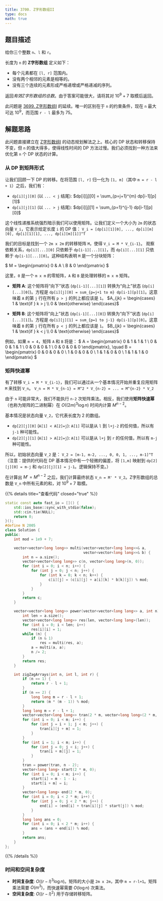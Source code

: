 ```yaml
---
title: 3700. Z字形数组II
type: docs
math: true
---
```


## 题目描述

给你三个整数 `n`、`l` 和 `r`。

长度为 `n` 的 **Z字形数组** 定义如下：

-   每个元素都在 `[l, r]` 范围内。
-   没有两个相邻的元素是相等的。
-   没有三个连续的元素形成严格递增或严格递减的序列。

返回*有效Z字形数组的总数*。由于答案可能很大，请将其对 $10^9 + 7$ 取模后返回。

此问题是 [3699. Z字形数组I](../3699.-number-of-zigzag-arrays-i/) 的延续。唯一的区别在于 `n` 的约束条件，现在 `n` 最大可达 $10^9$，而范围 `r - l` 最多为 75。

## 解题思路

此问题直接建立在 [Z字形数组I](../3699.-number-of-zigzag-arrays-i/) 的动态规划解法之上。核心的 DP 状态和转移保持不变，但 `n` 的值大得多，使得线性时间的 DP 方法过慢。我们必须找到一种方法来优化第 `n` 个 DP 状态的计算。

### 从 DP 到矩阵形式

让我们回顾一下 DP 的转移。在将范围 `[l, r]` 归一化为 `[1, m]`（其中 `m = r - l + 1`）之后，我们有：
-   `dp[i][j][0]` (以 `... < j` 结尾): $dp[i][j][0] = \sum_{p=j+1}^{m} dp[i-1][p][1]$
-   `dp[i][j][1]` (以 `... > j` 结尾): $dp[i][j][1] = \sum_{p=1}^{j-1} dp[i-1][p][0]$

这个线性递推系统强烈暗示我们可以使用矩阵。让我们定义一个大小为 `2m` 的状态向量 `V_i`，它表示给定长度 `i` 的 DP 值：
`V_i = [dp[i][1][0], ..., dp[i][m][0], dp[i][1][1], ..., dp[i][m][1]]^T`

我们的目标是找到一个 `2m x 2m` 的转移矩阵 `M`，使得 `V_i = M * V_{i-1}`。
观察依赖关系，`dp[i][...][0]` 只依赖于 `dp[i-1][...][1]`，而 `dp[i][...][1]` 只依赖于 `dp[i-1][...][0]`。这种结构表明 `M` 是一个分块矩阵：

$ M = \begin{pmatrix} 0 & A \\ B & 0 \end{pmatrix} $

这里，`0` 是一个 `m x m` 的零矩阵，`A` 和 `B` 是处理转移的 `m x m` 矩阵。

-   **矩阵 A**: 这个矩阵将“向下”状态 (`dp[i-1][...][1]`) 转换为“向上”状态 (`dp[i][...][0]`)。方程是 `dp[i][j][0] = sum_{p=j+1 to m} dp[i-1][p][1]`。这意味着 `A` 的第 `j` 行在所有 `p > j` 的列上都应该是 `1`。
    $A_{jk} = \begin{cases} 1 & \text{if } k > j \\ 0 & \text{otherwise} \end{cases}$

-   **矩阵 B**: 这个矩阵将“向上”状态 (`dp[i-1][...][0]`) 转换为“向下”状态 (`dp[i][...][1]`)。方程是 `dp[i][j][1] = sum_{p=1 to j-1} dp[i-1][p][0]`。这意味着 `B` 的第 `j` 行在所有 `p < j` 的列上都应该是 `1`。
    $B_{jk} = \begin{cases} 1 & \text{if } k < j \\ 0 & \text{otherwise} \end{cases}$

例如，如果 `m = 4`，矩阵 `A` 和 `B` 将是：
$ A = \begin{pmatrix} 0 & 1 & 1 & 1 \\ 0 & 0 & 1 & 1 \\ 0 & 0 & 0 & 1 \\ 0 & 0 & 0 & 0 \end{pmatrix}, \quad B = \begin{pmatrix} 0 & 0 & 0 & 0 \\ 1 & 0 & 0 & 0 \\ 1 & 1 & 0 & 0 \\ 1 & 1 & 1 & 0 \end{pmatrix} $

### 矩阵快速幂

有了转移 `V_i = M * V_{i-1}`，我们可以通过从一个基本情况开始并重复应用矩阵 `M` 来找到 `V_n`。
`V_n = M * V_{n-1} = M^2 * V_{n-2} = ... = M^{n-2} * V_2`

由于 `n` 可能非常大，我们不能执行 `n-2` 次矩阵乘法。相反，我们使用**矩阵快速幂**（也称为矩阵的二进制幂）在 $O((2m)^3 \log n)$ 时间内计算 $M^{n-2}$。

基本情况是状态向量 `V_2`，它代表长度为 2 的数组。
-   `dp[2][j][0]` (`A[1] < A[2]=j`): `A[1]` 可以是从 `l` 到 `l+j-2` 的任何值，所以有 `j-1` 种可能性。
-   `dp[2][j][1]` (`A[1] > A[2]=j`): `A[1]` 可以是从 `l+j` 到 `r` 的任何值，所以有 `m-j` 种可能性。

所以，初始状态向量 `V_2` 是：
`V_2 = [m-1, m-2, ..., 0, 0, 1, ..., m-1]^T`
（注意：提供的代码在 DP 基本情况中有一个轻微的偏差，将 `[1,m]` 映射到 `dp[2][j][0] = m-j` 和 `dp[2][j][1] = j-1`。逻辑保持不变。）

在计算出 $M' = M^{n-2}$ 之后，我们计算最终状态 `V_n = M' * V_2`。Z字形数组的总数是 `V_n` 中所有元素的和，对 $10^9 + 7$ 取模。

{{% details title="查看代码" closed="true" %}}
```cpp
static const auto fast_io = []() {
    std::ios_base::sync_with_stdio(false);
    std::cin.tie(NULL);
    return 0;
}();
#define N 2005
class Solution {
public:
    int mod = 1e9 + 7;

    vector<vector<long long>> multi(vector<vector<long long>>& a,
                                    vector<vector<long long>>& b) {
        int n = a.size();
        vector<vector<long long>> c(n, vector<long long>(n, 0));
        for (int i = 0; i < n; i++) {
            for (int j = 0; j < n; j++) {
                for (int k = 0; k < n; k++) {
                    c[i][j] = (c[i][j] + a[i][k] * b[k][j]) % mod;
                }
            }
        }
        return c;
    }

    vector<vector<long long>> power(vector<vector<long long>> a, int n) {
        int len = a.size();
        vector<vector<long long>> res(len, vector<long long>(len));
        for (int i = 0; i < len; i++)
            res[i][i] = 1;
        while (n) {
            if (n & 1)
                res = multi(res, a);
            a = multi(a, a);
            n /= 2;
        }
        return res;
    }

    int zigZagArrays(int n, int l, int r) {
        if (n == 1) {
            return r - l + 1;
        }
        if (n == 2) {
            long long m = r - l + 1;
            return (m * (m - 1)) % mod;
        }
        long long m = r - l + 1;
        vector<vector<long long>> tran(2 * m, vector<long long>(2 * m, 0));
        for (int i = 0; i < m; i++) {
            for (int j = i + 1; j < m; j++) {
                tran[i][j + m] = 1;
            }
        }
        for (int i = 1; i < m; i++) {
            for (int j = 0; j < i; j++) {
                tran[i + m][j] = 1;
            }
        }
        tran = power(tran, n - 2);
        vector<long long> start(2 * m, 0);
        for (int i = 0; i < m; i++) {
            start[i] = m - 1 - i;
            start[i + m] = i;
        }
        vector<long long> end(2 * m, 0);
        for (int i = 0; i < 2 * m; i++) {
            for (int j = 0; j < 2 * m; j++) {
                end[i] = (end[i] + tran[i][j] * start[j]) % mod;
            }
        }
        long long ans = 0;
        for (int i = 0; i < 2 * m; i++) {
            ans = (ans + end[i]) % mod;
        }
        return ans;
    }
};
```
{{% /details %}}

### 时间和空间复杂度

-   **时间复杂度**: $O((r-l)^3 \log n)$。矩阵的大小是 `2m x 2m`，其中 `m = r-l+1`。矩阵乘法需要 $O(m^3)$，而快速幂需要 $O(\log n)$ 次乘法。
-   **空间复杂度**: $O((r-l)^2)$ 用于存储转移矩阵。
